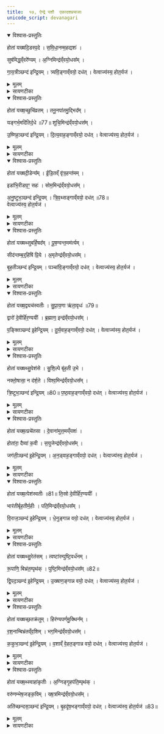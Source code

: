 ```yaml
---
title:  १७, ऐन्द्रे पशौ  एकादशप्रयाजाः
unicode_script: devanagari
---
```



<details open><summary>विश्वास-प्रस्तुतिः</summary>

होता॑ यख्षदि॒डस्प॒दे ।
स॒मि॒धा॒नम्म॒हद्यशः॑ ।  

सुष॑मिद्ध॒व्ँवरे᳚ण्यम् ।
अ॒ग्निमिन्द्र॑व्ँवयो॒धस᳚म् ।  

गा॒य॒त्रीञ्छन्द॑ इन्द्रि॒यम् ।
त्र्यवि॒ङ्गाव्ँवयो॒ दध॑त् ।
वेत्वाज्य॑स्य॒ होत॒र्यज॑ ।
</details>

<details><summary>मूलम्</summary>

होता॑ यख्षदि॒डस्प॒दे ।
स॒मि॒धा॒नम्म॒हद्यशः॑ ।  

सुष॑मिद्ध॒व्ँवरे᳚ण्यम् ।
अ॒ग्निमिन्द्र॑व्ँवयो॒धस᳚म् ।  

गा॒य॒त्रीञ्छन्द॑ इन्द्रि॒यम् ।
त्र्यवि॒ङ्गाव्ँवयो॒ दध॑त् ।
वेत्वाज्य॑स्य॒ होत॒र्यज॑ ।
</details>

<details><summary>सायणटीका</summary>

(SB) १षोडशे पितृयज्ञयाज्यानुवाक्या उक्ताः । अथ यत्पश्वन्तरं सूत्रकारेणोदाहृतम् 'इन्द्राय वयोधसे पशुमालभते' इति, तत्र प्रयाजार्था मैत्रावरुणप्रैषाः सप्तदशेऽभिधीयन्ते । तत्र प्रथममन्त्रमाहयोऽयं दैव्यो होता सोऽयमिडस्पदे सोमक्रयणीपदपांसुयुक्ते आहवनीये समिधानं समिन्नामकं प्रथमप्रयाजदेवं यक्षत् यजतु । कीदृशं देवं? महद्यशः महतो यशसः कारणम् । सुषमिद्धं सुखेन सम्यक्प्रज्वलितम् । वरेण्यं सर्वैर्वरणीयम् । तद्देवद्वारा अग्निं तदग्निरूपं वयोधसं वय आयुष्यं धारयतीति वयोधाः तादृशमिन्द्रं पशुस्वामिनं देवं यजतु । तथा गायत्रीं छन्दः चतुर्विंशत्यक्षरं छन्दोदेवं यजतु । ततो यजमानाय इन्द्रियं चक्षुरादिपाटवं त्र्यविं गाम्, अविशब्दो मासषट्कोपलक्षक इति चतुर्थकाण्डे प्रतिपादितम् , त्रीणि मासषट्कानि यस्याः गोः सेयं त्र्यविः तादृशीं गां वय आयुष्यं च दधत् संपादयतु । अयं प्रयाजदेव आज्यस्य वेतु हूयमानमाज्यं पिबतु । तदर्थं हे मानुष होतः! यज याज्यां पठ ॥
</details>

<details open><summary>विश्वास-प्रस्तुतिः</summary>

होता॑ यख्ष॒च्छुचि॑व्रतम् ।
तनू॒नपा॑तमु॒द्भिद᳚म् ।  

यङ्गर्भ॒मदि॑तिर्द॒धे ॥77॥
शुचि॒मिन्द्र॑व्ँवयो॒धस᳚म् ।  

उ॒ष्णिह॒ञ्छन्द॑ इन्द्रि॒यम् ।
दि॒त्य॒वाह॒ङ्गाव्ँवयो॒ दध॑त् ।
वेत्वाज्य॑स्य॒ होत॒र्यज॑ ।
</details>

<details><summary>मूलम्</summary>

होता॑ यख्ष॒च्छुचि॑व्रतम् ।
तनू॒नपा॑तमु॒द्भिद᳚म् ।  

यङ्गर्भ॒मदि॑तिर्द॒धे ॥77॥
शुचि॒मिन्द्र॑व्ँवयो॒धस᳚म् ।  

उ॒ष्णिह॒ञ्छन्द॑ इन्द्रि॒यम् ।
दि॒त्य॒वाह॒ङ्गाव्ँवयो॒ दध॑त् ।
वेत्वाज्य॑स्य॒ होत॒र्यज॑ ।
</details>

<details><summary>सायणटीका</summary>

2अथ द्वितीयमन्त्रमाह - तनूनपान्नामको द्वितीयप्रयाजदेवः तं होता यक्षत् यजतु । कीदृशं? शुचिव्रतं शुद्धं एतत्कर्मरूपं व्रतं यस्य तादृशम् । उद्भिदं फलस्योद्भेत्तारं उत्पादयितारम् । यं तनूनपादाख्ययमग्निं अदितिः इयं भूमिः गर्भं दधे तं यजत्वित्यन्वयः । तद्द्वारेण शुचिं शुद्धात्मानं वयोधसं इन्द्रं पशुदेवं उष्णिक्छन्दोदेवं च यजतु । ततः इन्द्रियं दित्यवाहं गां द्विवर्षां गां आयुष्यं च संपादयतु । वेत्वित्यादि पूर्ववत् ॥

- अयं प्रयाजदेव आज्यस्य वेतु हूयमानमाज्यं पिबतु । तदर्थं हे मानुष होतः! यज याज्यां पठ ॥
</details>

<details open><summary>विश्वास-प्रस्तुतिः</summary>

होता॑ यख्षदी॒डेन्य᳚म् ।
ई॒डि॒तव्ँ वृ॑त्र॒हन्त॑मम् ।  

इडा॑भि॒रीड्य॒ꣳ॒ सहः॑ ।
सोम॒मिन्द्र॑व्ँवयो॒धस᳚म् ।  

अ॒नु॒ष्टुभ॒ञ्छन्द॑ इन्द्रि॒यम् ।
त्रि॒व॒थ्सङ्गाव्ँवयो॒ दध॑त् ॥78॥  
वेत्वाज्य॑स्य॒ होत॒र्यज॑ ।
</details>

<details><summary>मूलम्</summary>

होता॑ यख्षदी॒डेन्य᳚म् ।
ई॒डि॒तव्ँ वृ॑त्र॒हन्त॑मम् ।  

इडा॑भि॒रीड्य॒ꣳ॒ सहः॑ ।
सोम॒मिन्द्र॑व्ँवयो॒धस᳚म् ।  

अ॒नु॒ष्टुभ॒ञ्छन्द॑ इन्द्रि॒यम् ।
त्रि॒व॒थ्सङ्गाव्ँवयो॒ दध॑त् ॥78॥  
वेत्वाज्य॑स्य॒ होत॒र्यज॑ ।
</details>

<details><summary>सायणटीका</summary>

3अथ तृतीयमन्त्रमाह - ईडेन्यस्तृतीयप्रयाजदेवः तं होता यजतु । कीदृशम्? ईडितं सर्वैः ऋत्विग्भिः स्तुतम् । वृत्रहन्तमं अतिशयेन वैरिघातिनम् । इडाभिरीड्यं स्तुतिपराभिः ऋग्भिः स्तुत्यम् । सहः बलहेतुम् । इन्द्रमित्यादि पूर्ववत् । तत्त्य विशेषणं सोमं सोमपानार्हमित्यर्थः । त्रिवत्सं त्रिवर्षम् ॥

- अयं प्रयाजदेव आज्यस्य वेतु हूयमानमाज्यं पिबतु । तदर्थं हे मानुष होतः! यज याज्यां पठ ॥
</details>

<details open><summary>विश्वास-प्रस्तुतिः</summary>

होता॑ यख्षथ्सुबर्हि॒षद᳚म् ।
पू॒ष॒ण्वन्त॒मम॑र्त्यम् ।  

सीद॑न्तम्ब॒र्॒हिषि॑ प्रि॒ये ।
अ॒मृतेन्द्र॑व्ँवयो॒धस᳚म् ।  

बृ॒ह॒तीञ्छन्द॑ इन्द्रि॒यम् ।
पञ्चा॑वि॒ङ्गाव्ँवयो॒ दध॑त् ।
वेत्वाज्य॑स्य॒ होत॒र्यज॑ ।
</details>

<details><summary>मूलम्</summary>

होता॑ यख्षथ्सुबर्हि॒षद᳚म् ।
पू॒ष॒ण्वन्त॒मम॑र्त्यम् ।  

सीद॑न्तम्ब॒र्॒हिषि॑ प्रि॒ये ।
अ॒मृतेन्द्र॑व्ँवयो॒धस᳚म् ।  

बृ॒ह॒तीञ्छन्द॑ इन्द्रि॒यम् ।
पञ्चा॑वि॒ङ्गाव्ँवयो॒ दध॑त् ।
वेत्वाज्य॑स्य॒ होत॒र्यज॑ ।
</details>

<details><summary>सायणटीका</summary>

4अथ चतुर्थमन्त्रमाह - बर्हिश्शब्देन चतुर्थप्रयाजदेव उच्यते, तं होता यक्षत् यजतु । कीदृशः पूषण्वन्तं पोषणसामर्थ्ययुक्तम् । अमर्त्यं मरणरहितम् । प्रिये बर्हिषि यज्ञे सीदन्तं उपविष्टम् । अमृतशब्दो मरणराहित्यवाची इन्द्रस्य विशेषणम् । पञ्चाविं सार्धसंवत्सरद्वयोपेतम् ॥

- अयं प्रयाजदेव आज्यस्य वेतु हूयमानमाज्यं पिबतु । तदर्थं हे मानुष होतः! यज याज्यां पठ ॥
</details>

<details open><summary>विश्वास-प्रस्तुतिः</summary>

होता॑ यख्ष॒द्व्यच॑स्वतीः ।
सु॒प्रा॒य॒णा ऋ॑ता॒वृधः॑ ॥79॥  

द्वारो॑ दे॒वीर्हि॑र॒ण्ययीः᳚ ।
ब्र॒ह्माण॒ इन्द्र॑व्ँवयो॒धस᳚म् ।  

प॒ङ्क्तिञ्छन्द॑ इ॒हेन्द्रि॒यम् ।
तु॒र्य॒वाह॒ङ्गाव्ँवयो॒ दध॑त् ।
वेत्वाज्य॑स्य॒ होत॒र्यज॑ ।
</details>

<details><summary>मूलम्</summary>

होता॑ यख्ष॒द्व्यच॑स्वतीः ।
सु॒प्रा॒य॒णा ऋ॑ता॒वृधः॑ ॥79॥  

द्वारो॑ दे॒वीर्हि॑र॒ण्ययीः᳚ ।
ब्र॒ह्माण॒ इन्द्र॑व्ँवयो॒धस᳚म् ।  

प॒ङ्क्तिञ्छन्द॑ इ॒हेन्द्रि॒यम् ।
तु॒र्य॒वाह॒ङ्गाव्ँवयो॒ दध॑त् ।
वेत्वाज्य॑स्य॒ होत॒र्यज॑ ।
</details>

<details><summary>सायणटीका</summary>

5अथ पञ्चममन्त्रमाह - द्वारशब्दवाच्याः पञ्चमप्रयाजदेवताः । ताश्च व्यचस्वतीः व्याप्तिमत्यः अवकाशवत्यः । सुप्रायणाः सुष्ठु प्रायणं गमनागमनरूपं यासु ताः । ऋतं सत्यं वर्धयन्तीत्यृतावृधः । हिरण्ययीः सुवणार्भरणयुक्ताः । ब्रह्माणः परिबृढाः । तादृशीर्होता यजतु । इन्द्रमित्यादि पूर्ववत् । इह कर्मणि तुर्यवाहं सार्धसंवत्सरत्रयोपेतम् ॥

- अयं प्रयाजदेव आज्यस्य वेतु हूयमानमाज्यं पिबतु । तदर्थं हे मानुष होतः! यज याज्यां पठ ॥
</details>

<details open><summary>विश्वास-प्रस्तुतिः</summary>

होता॑ यख्षथ्सु॒पेश॑से ।
सु॒शि॒ल्पे बृ॑ह॒ती उ॒भे ।  

नक्तो॒षासा॒ न द॑र्श॒ते ।
विश्व॒मिन्द्र॑व्ँवयो॒धस᳚म् ।   

त्रि॒ष्टुभ॒ञ्छन्द॑ इन्द्रि॒यम् ॥80॥
प॒ष्ठ॒वाह॒ङ्गाव्ँवयो॒ दध॑त् ।
वेत्वाज्य॑स्य॒ होत॒र्यज॑ ।
</details>

<details><summary>मूलम्</summary>

होता॑ यख्षथ्सु॒पेश॑से ।
सु॒शि॒ल्पे बृ॑ह॒ती उ॒भे ।  

नक्तो॒षासा॒ न द॑र्श॒ते ।
विश्व॒मिन्द्र॑व्ँवयो॒धस᳚म् ।   

त्रि॒ष्टुभ॒ञ्छन्द॑ इन्द्रि॒यम् ॥80॥
प॒ष्ठ॒वाह॒ङ्गाव्ँवयो॒ दध॑त् ।
वेत्वाज्य॑स्य॒ होत॒र्यज॑ ।
</details>

<details><summary>सायणटीका</summary>

6अथ षष्ठमन्त्रमाह - नक्तोषासाशब्दवाच्ये षष्ठप्रयाजदेवते । ते च सुपेशसे शोभनरूपयुक्ते । सुशिल्पे शोमनशिल्पोपेते । शिल्पशब्देन कलाविद्या उच्यन्ते । बृहती महत्यौ । न दर्शते दर्शनीये च । ते उभे होता यजतु । विश्वं विश्वस्वामिनम् । इन्द्रमित्यादि पूर्ववत् । पष्ठवाहं संवत्सरचतुष्टयोपेतम् ॥

- अयं प्रयाजदेव आज्यस्य वेतु हूयमानमाज्यं पिबतु । तदर्थं हे मानुष होतः! यज याज्यां पठ ॥
</details>

<details open><summary>विश्वास-प्रस्तुतिः</summary>

होता॑ यख्ष॒त्प्रचे॑तसा ।
दे॒वाना॑मुत्त॒मय्ँयशः॑ ।  

होता॑रा॒ दैव्या॑ क॒वी ।
स॒युजेन्द्र॑व्ँवयो॒धस᳚म् ।  

जग॑ती॒ञ्छन्द॑ इ॒हेन्द्रि॒यम् ।
अ॒न॒ड्वाह॒ङ्गाव्ँवयो॒ दध॑त् ।
वेत्वाज्य॑स्य॒ होत॒र्यज॑ ।
</details>

<details><summary>मूलम्</summary>

होता॑ यख्ष॒त्प्रचे॑तसा ।
दे॒वाना॑मुत्त॒मय्ँयशः॑ ।  

होता॑रा॒ दैव्या॑ क॒वी ।
स॒युजेन्द्र॑व्ँवयो॒धस᳚म् ।  

जग॑ती॒ञ्छन्द॑ इ॒हेन्द्रि॒यम् ।
अ॒न॒ड्वाह॒ङ्गाव्ँवयो॒ दध॑त् ।
वेत्वाज्य॑स्य॒ होत॒र्यज॑ ।
</details>

<details><summary>सायणटीका</summary>

7अथ सप्तममन्त्रमाह - दैव्यौ होतारौ सप्तमप्रयाजदेवौ । तौ च प्रचेतसौ प्रकृष्टज्ञानयुक्तौ । देवानां सर्वेषामुत्तमं यशः संपादयन्तौ! कवी विद्वांसौ । सयुजा सहैव वर्तमानौ । इह कर्मणि अनड्वाहं शकटवहनक्षमं गाम् । अन्यत् पूर्ववत् ॥

- अयं प्रयाजदेव आज्यस्य वेतु हूयमानमाज्यं पिबतु । तदर्थं हे मानुष होतः! यज याज्यां पठ ॥
</details>

<details open><summary>विश्वास-प्रस्तुतिः</summary>

होता॑ यख्ष॒त्पेश॑स्वतीः ॥81॥
ति॒स्रो दे॒वीर्हि॑र॒ण्ययीः᳚ ।  

भार॑तीर्बृह॒तीर्म॒हीः ।
पति॒मिन्द्र॑व्ँवयो॒धस᳚म् ।   

वि॒राज॒ञ्छन्द॑ इ॒हेन्द्रि॒यम् ।
धे॒नुङ्गान्न वयो॒ दध॑त् ।
वेत्वाज्य॑स्य॒ होत॒र्यज॑ ।
</details>

<details><summary>मूलम्</summary>

होता॑ यख्ष॒त्पेश॑स्वतीः ॥81॥
ति॒स्रो दे॒वीर्हि॑र॒ण्ययीः᳚ ।  

भार॑तीर्बृह॒तीर्म॒हीः ।
पति॒मिन्द्र॑व्ँवयो॒धस᳚म् ।   

वि॒राज॒ञ्छन्द॑ इ॒हेन्द्रि॒यम् ।
धे॒नुङ्गान्न वयो॒ दध॑त् ।
वेत्वाज्य॑स्य॒ होत॒र्यज॑ ।
</details>

<details><summary>सायणटीका</summary>

8अष्टममन्त्रमाह - तिस्रो देव्योऽष्टमप्रयाजदेवताः ताश्च पेशस्वतीः रूपवत्यः । हिरण्ययीः सुवर्णाभरणोपेताः । भारतीरिति बहुवचनेनेडासरस्वत्यावपि गृह्येते । बृहतीः प्रौढाः । महीः पूज्याः । पतिं पालकम् । धेनुं गां न नवप्रसूतिकां गामपि । अन्यत्पूर्ववत् ॥

- अयं प्रयाजदेव आज्यस्य वेतु हूयमानमाज्यं पिबतु । तदर्थं हे मानुष होतः! यज याज्यां पठ ॥
</details>

<details open><summary>विश्वास-प्रस्तुतिः</summary>

होता॑ यख्षथ्सु॒रेत॑सम् ।
त्वष्टा॑रम्पुष्टि॒वर्ध॑नम् ।  

रू॒पाणि॒ बिभ्र॑त॒म्पृथ॑क् ।
पुष्टि॒मिन्द्र॑व्ँवयो॒धस᳚म् ॥82॥  

द्वि॒पद॒ञ्छन्द॑ इ॒हेन्द्रि॒यम् ।
उ॒ख्षाण॒ङ्गान्न वयो॒ दध॑त् ।
वेत्वाज्य॑स्य॒ होत॒र्यज॑ ।
</details>

<details><summary>मूलम्</summary>

होता॑ यख्षथ्सु॒रेत॑सम् ।
त्वष्टा॑रम्पुष्टि॒वर्ध॑नम् ।  

रू॒पाणि॒ बिभ्र॑त॒म्पृथ॑क् ।
पुष्टि॒मिन्द्र॑व्ँवयो॒धस᳚म् ॥82॥  

द्वि॒पद॒ञ्छन्द॑ इ॒हेन्द्रि॒यम् ।
उ॒ख्षाण॒ङ्गान्न वयो॒ दध॑त् ।
वेत्वाज्य॑स्य॒ होत॒र्यज॑ ।
</details>

<details><summary>सायणटीका</summary>

9नवममन्त्रमाह - त्वष्टृशब्देन नवमप्रयाजदेव उच्यते । स च सुरेताः शोभनरेतस्को बहुपजाप्रदः । शरीरस्य पुष्टिं वर्धयतीति पुष्टिवर्धनः । स च प्रतिशरीरं पृथग्विलक्षणानि रूपाणि बिभ्रद्वर्तते । तादृशं देवं होता यक्षत् यजतु । पुष्टिं पुष्टिप्रदमिन्द्रम् । इह कर्मणि उक्षाणं गां न सेचनक्षमं वृषभमपि । अन्यत्पूर्ववत् ॥

- अयं प्रयाजदेव आज्यस्य वेतु हूयमानमाज्यं पिबतु । तदर्थं हे मानुष होतः! यज याज्यां पठ ॥
</details>

<details open><summary>विश्वास-प्रस्तुतिः</summary>

होता॑ यख्षच्छ॒तक्र॑तुम् ।
हिर॑ण्यपर्णमु॒क्थिन᳚म् ।  

र॒श॒नाम्बिभ्र॑तव्ँव॒शिम् ।
भग॒मिन्द्र॑व्ँवयो॒धस᳚म् ।  

क॒कुभ॒ञ्छन्द॑ इ॒हेन्द्रि॒यम् ।
व॒शाव्ँ वे॒हत॒ङ्गान्न वयो॒ दध॑त् ।
वेत्वाज्य॑स्य॒ होत॒र्यज॑ ।
</details>

<details><summary>मूलम्</summary>

होता॑ यख्षच्छ॒तक्र॑तुम् ।
हिर॑ण्यपर्णमु॒क्थिन᳚म् ।  

र॒श॒नाम्बिभ्र॑तव्ँव॒शिम् ।
भग॒मिन्द्र॑व्ँवयो॒धस᳚म् ।  

क॒कुभ॒ञ्छन्द॑ इ॒हेन्द्रि॒यम् ।
व॒शाव्ँ वे॒हत॒ङ्गान्न वयो॒ दध॑त् ।
वेत्वाज्य॑स्य॒ होत॒र्यज॑ ।
</details>

<details><summary>सायणटीका</summary>

10दशममन्त्रमाह - हिरण्यपर्णशब्देन सुवर्णपर्णयुक्तो दशमप्रयाजदेवो वनस्पतिरुच्यते । स च शतक्रतुः शतसंख्याकक्रतुहेतुः । उक्थी शस्त्रोपेतः मन्त्रेण प्रशस्यमान इत्यर्थः । स च वशिं स्ववशां रशनां यूपावस्थां बिभ्रद्वर्तते । तादृशं होता यजतु । भगं भाग्ययुक्तम् । वशां वन्ध्यम् । वेहतं गां न गर्भघातिनीं गामपि । अन्यत्पूर्ववत् ॥

- अयं प्रयाजदेव आज्यस्य वेतु हूयमानमाज्यं पिबतु । तदर्थं हे मानुष होतः! यज याज्यां पठ ॥
</details>

<details open><summary>विश्वास-प्रस्तुतिः</summary>

होता॑ यख्ष॒थ्स्वाहा॑कृतीः ।
अ॒ग्निङ्गृ॒हप॑ति॒म्पृथ॑क् ।  

वरु॑णम्भेष॒जङ्क॒विम् ।
ख्ष॒त्रमिन्द्र॑व्ँवयो॒धस᳚म् ।   

अति॑च्छन्दस॒ञ्छन्द॑ इन्द्रि॒यम् ।
बृ॒हदृ॑ष॒भङ्गाव्ँवयो॒ दध॑त् ।
वेत्वाज्य॑स्य॒ होत॒र्यज॑ ॥83॥  
</details>

<details><summary>मूलम्</summary>

होता॑ यख्ष॒थ्स्वाहा॑कृतीः ।
अ॒ग्निङ्गृ॒हप॑ति॒म्पृथ॑क् ।  

वरु॑णम्भेष॒जङ्क॒विम् ।
ख्ष॒त्रमिन्द्र॑व्ँवयो॒धस᳚म् ।   

अति॑च्छन्दस॒ञ्छन्द॑ इन्द्रि॒यम् ।
बृ॒हदृ॑ष॒भङ्गाव्ँवयो॒ दध॑त् ।
वेत्वाज्य॑स्य॒ होत॒र्यज॑ ॥83॥  
</details>

<details><summary>सायणटीका</summary>

11 एकादशमन्त्रमाह - स्वाहाकृतिशब्देनैकादशप्रयाजदेव उच्यते । स च पृथग्गृहपतिः प्रत्येकं गृहस्य पालकः । वरुणः पापवारकः । कविः विद्वान् । तादृशमग्निं होता यजतु । क्षत्रं बलवन्तम् । बृहत् प्रौढम् । अन्यत्पूर्ववत् ॥  

- अयं प्रयाजदेव आज्यस्य वेतु हूयमानमाज्यं पिबतु । तदर्थं हे मानुष होतः! यज याज्यां पठ ॥


इति श्रीमत्सायणाचार्यविरचिते माधवीये वेदार्थप्रकाशे कृष्णयजुर्वेदीयतैत्तिरीयब्राह्मणभाष्ये द्वितीयाष्टके षष्ठप्रपाठके सप्तदशोऽनुवाकः ॥

</details>


